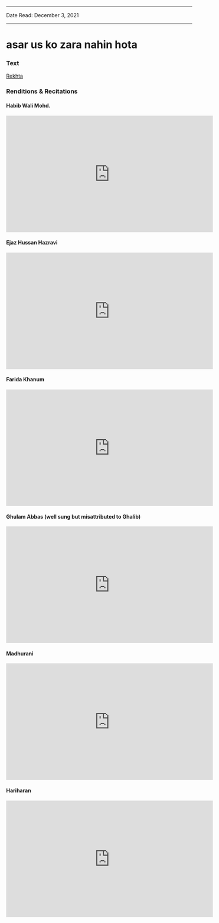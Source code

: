 ***
Date Read: December 3, 2021
***

# asar us ko zara nahin hota

### Text
[Rekhta](https://www.rekhta.org/ghazals/asar-us-ko-zaraa-nahiin-hotaa-momin-khan-momin-ghazals?lang=ur)

### Renditions & Recitations

#### Habib Wali Mohd.

<iframe width="560" height="315" src="https://www.youtube.com/embed/elrNKUrsnEo" title="YouTube video player" frameborder="0" allow="accelerometer; autoplay; clipboard-write; encrypted-media; gyroscope; picture-in-picture" allowfullscreen></iframe>

#### Ejaz Hussan Hazravi

<iframe width="560" height="315" src="https://www.youtube.com/embed/hNMlMyOPdBk" title="YouTube video player" frameborder="0" allow="accelerometer; autoplay; clipboard-write; encrypted-media; gyroscope; picture-in-picture" allowfullscreen></iframe>

#### Farida Khanum

<iframe width="560" height="315" src="https://www.youtube.com/embed/gpKpXFNsIaU" title="YouTube video player" frameborder="0" allow="accelerometer; autoplay; clipboard-write; encrypted-media; gyroscope; picture-in-picture" allowfullscreen></iframe>

#### Ghulam Abbas (well sung but misattributed to Ghalib)

<iframe width="560" height="315" src="https://www.youtube.com/embed/FQn00tshDro" title="YouTube video player" frameborder="0" allow="accelerometer; autoplay; clipboard-write; encrypted-media; gyroscope; picture-in-picture" allowfullscreen></iframe>

#### Madhurani

<iframe width="560" height="315" src="https://www.youtube.com/embed/gQNDZWdkueY" title="YouTube video player" frameborder="0" allow="accelerometer; autoplay; clipboard-write; encrypted-media; gyroscope; picture-in-picture" allowfullscreen></iframe>

#### Hariharan

<iframe width="560" height="315" src="https://www.youtube.com/embed/0obsgkUZaWw" title="YouTube video player" frameborder="0" allow="accelerometer; autoplay; clipboard-write; encrypted-media; gyroscope; picture-in-picture" allowfullscreen></iframe>


